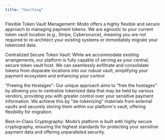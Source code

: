 ```yaml
---
title: "Vaulting"
---
```

Flexible Token Vault Management: Modo offers a highly flexible and secure approach to managing payment tokens. We are agnostic to your current token vault location (e.g., Stripe, Cybersource), meaning you are not required to re-architect your existing systems or immediately migrate your tokenized data.

Centralized Secure Token Vault: While we accommodate existing arrangements, our platform is fully capable of serving as your central, secure token vault host. We can seamlessly exfiltrate and consolidate tokens from disparate locations into our robust vault, simplifying your payment ecosystem and enhancing your control

"Freeing the Hostages": Our unique approach aims to "free the hostages" by allowing you to centralize tokenized data that may be held by various vendors, providing you with greater control over your sensitive payment information. We achieve this by "de-tokenizing" materials from external vaults and securely storing them within our platform's vault, offering flexibility for migration.

Best-in-Class Cryptography: Modo’s platform is built with highly secure cryptography, ensuring the highest standards for protecting your sensitive payment data and offering unparalleled security.